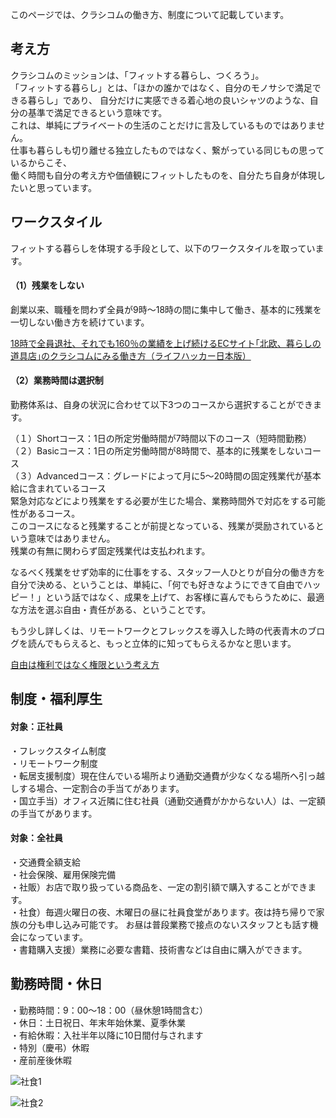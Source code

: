 
このページでは、クラシコムの働き方、制度について記載しています。


## 考え方

クラシコムのミッションは、「フィットする暮らし、つくろう」。  
「フィットする暮らし」とは、「ほかの誰かではなく、自分のモノサシで満足できる暮らし」であり、  自分だけに実感できる着心地の良いシャツのような、自分の基準で満足できるという意味です。  
これは、単純にプライベートの生活のことだけに言及しているものではありません。  
仕事も暮らしも切り離せる独立したものではなく、繋がっている同じもの思っているからこそ、  
働く時間も自分の考え方や価値観にフィットしたものを、自分たち自身が体現したいと思っています。


## ワークスタイル
フィットする暮らしを体現する手段として、以下のワークスタイルを取っています。    
#### （1）残業をしない  
創業以来、職種を問わず全員が9時〜18時の間に集中して働き、基本的に残業を一切しない働き方を続けています。  

[18時で全員退社、それでも160％の業績を上げ続けるECサイト｢北欧、暮らしの道具店｣のクラシコムにみる働き方（ライフハッカー日本版）](https://www.lifehacker.jp/2015/04/150406kurashicom_interview.html)

#### （2）業務時間は選択制  
勤務体系は、自身の状況に合わせて以下3つのコースから選択することができます。

（１）Shortコース：1日の所定労働時間が7時間以下のコース（短時間勤務）  
（２）Basicコース：1日の所定労働時間が8時間で、基本的に残業をしないコース  
（３）Advancedコース：グレードによって月に5〜20時間の固定残業代が基本給に含まれているコース  
緊急対応などにより残業をする必要が生じた場合、業務時間外で対応をする可能性があるコース。  
このコースになると残業することが前提となっている、残業が奨励されているという意味ではありません。  
残業の有無に関わらず固定残業代は支払われます。  


なるべく残業をせず効率的に仕事をする、スタッフ一人ひとりが自分の働き方を自分で決める、ということは、単純に、「何でも好きなようにできて自由でハッピー！」という話ではなく、成果を上げて、お客様に喜んでもらうために、最適な方法を選ぶ自由・責任がある、ということです。  

もう少し詳しくは、リモートワークとフレックスを導入した時の代表青木のブログを読んでもらえると、もっと立体的に知ってもらえるかなと思います。  

[自由は権利ではなく権限という考え方](https://note.mu/kohei_a/n/n679b6c0f610b)


## 制度・福利厚生

#### 対象：正社員
・フレックスタイム制度  
・リモートワーク制度  
・転居支援制度）現在住んでいる場所より通勤交通費が少なくなる場所へ引っ越しする場合、一定割合の手当てがあります。  
・国立手当）オフィス近隣に住む社員（通勤交通費がかからない人）は、一定額の手当てがあります。  

#### 対象：全社員
・交通費全額支給  
・社会保険、雇用保険完備  
・社販）お店で取り扱っている商品を、一定の割引額で購入することができます。  
・社食）毎週火曜日の夜、木曜日の昼に社員食堂があります。夜は持ち帰りで家族の分も申し込み可能です。  お昼は普段業務で接点のないスタッフとも話す機会になっています。  
・書籍購入支援）業務に必要な書籍、技術書などは自由に購入ができます。

## 勤務時間・休日
・勤務時間：9：00～18：00（昼休憩1時間含む）  
・休日：土日祝日、年末年始休業、夏季休業  
・有給休暇：入社半年以降に10日間付与されます  
・特別（慶弔）休暇  
・産前産後休暇  

![社食1](https://user-images.githubusercontent.com/43428459/47759711-3559ab00-dcf4-11e8-9abf-62e7b3205157.jpg)

![社食2](https://user-images.githubusercontent.com/43428459/47759739-4efaf280-dcf4-11e8-8624-a02a630a88f9.jpg)



